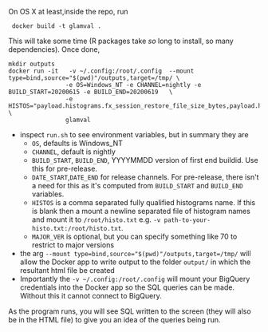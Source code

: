 On OS X at least,inside the repo, run

```
 docker build -t glamval .
```

This will take some time (R packages take _so_ long to install, so many
dependencies). Once done, 

```
mkdir outputs
docker run -it   -v ~/.config:/root/.config  --mount type=bind,source="$(pwd)"/outputs,target=/tmp/ \
                -e OS=Windows_NT -e CHANNEL=nightly -e BUILD_START=20200615 -e BUILD_END=20200619   \
                -e HISTOS="payload.histograms.fx_session_restore_file_size_bytes,payload.histograms.telemetry_compress,payload.histograms.cycle_collector_worker_visited_ref_counted" \
                glamval
```

- inspect `run.sh` to see environment variables, but in summary they are
  - `OS`, defaults is Windows_NT
  - `CHANNEL`, default is nightly
  - `BUILD_START`, `BUILD_END`, YYYYMMDD version of first end buildid. Use this
    for pre-release.
  - `DATE_START`,`DATE_END` for release channels. For pre-release, there isn't a
    need for this as it's computed from `BUILD_START` and `BUILD_END` variables.
  - `HISTOS` is a comma separated fully qualified histograms name. If this is
    blank then a mount a newline separated file of histogram names and mount it
    to `/root/histo.txt` e.g. `-v path-to-your-histo.txt:/root/histo.txt`.
  - `MAJOR_VER` is optional, but you can specify something like 70 to restrict
    to major versions
- the arg `--mount type=bind,source="$(pwd)"/outputs,target=/tmp/` will allow
  the Docker app to write output to the folder `output/` in which the resultant
  html file be created
- Importantly the `-v ~/.config:/root/.config` will mount your BigQuery
  credentials into the Docker app so the SQL queries can be made. Without this
  it cannot connect to BigQuery.
  
As the program runs, you will see SQL written to the screen (they will also be
  in the HTML file) to give you an idea of the queries being run.
  
  
